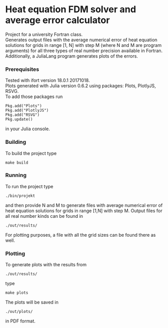 # Heat equation FDM solver and average error calculator
Project for a university Fortran class.  
Generates output files with the average numerical error of heat equation solutions for grids in range [1, N] with step M (where N and M are program arguments) for all three types of real number precision available in Fortran. Additionally, a JuliaLang program generates plots of the errors.

### Prerequisites
Tested with ifort version 18.0.1 20171018.  
Plots generated with Julia version 0.6.2 using packages: Plots, PlotlyJS, RSVG.  
To add those packages run
```
Pkg.add("Plots")
Pkg.add("PlotlyJS")
Pkg.add("RSVG")
Pkg.update()
```
in your Julia console.

### Building
To build the project type
```
make build
```

### Running
To run the project type
```
./bin/projekt
```
and then provide N and M to generate files with average numerical error of heat equation solutions for grids in range [1,N] with step M. Output files for all real number kinds can be found in
```
./out/results/
```
For plotting purposes, a file with all the grid sizes can be found there as well.

### Plotting
To generate plots with the results from 
```
./out/results/
```
type
```
make plots
```
The plots will be saved in 
```
./out/plots/
```
in PDF format.